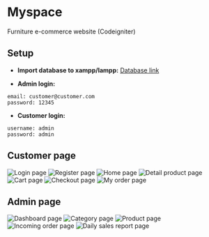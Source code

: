 # Myspace
Furniture e-commerce website (Codeigniter)

## Setup
-  **Import database to xampp/lampp:**
	[Database link](https://github.com/fadlan7/myspace/blob/main/db_myspace.sql)

-  **Admin login:**

<The  request  type>

	email: customer@customer.com
	password: 12345

-  **Customer login:**


<The  request  type>

	username: admin
	password: admin

## Customer page

![Login page](https://github.com/fadlan7/myspace/blob/main/screenShot/loginPage.png)
![Register page](https://github.com/fadlan7/myspace/blob/main/screenShot/registerPage.png)
![Home page](https://github.com/fadlan7/myspace/blob/main/screenShot/homePage.png)
![Detail product page](https://github.com/fadlan7/myspace/blob/main/screenShot/productDetail-page.png)
![Cart page](https://github.com/fadlan7/myspace/blob/main/screenShot/cart-page.png)
![Checkout page](https://github.com/fadlan7/myspace/blob/main/screenShot/checkout-page.png)
![My order page](https://github.com/fadlan7/myspace/blob/main/screenShot/myOrder-page.png)

## Admin page

![Dashboard page](https://github.com/fadlan7/myspace/blob/main/screenShot/admin-dashboard.png)
![Category page](https://github.com/fadlan7/myspace/blob/main/screenShot/admin-category.png)
![Product page](https://github.com/fadlan7/myspace/blob/main/screenShot/admin-product.png)
![Incoming order page](https://github.com/fadlan7/myspace/blob/main/screenShot/admin-incomingOrder.png)
![Daily sales report page](https://github.com/fadlan7/myspace/blob/main/screenShot/admin-dailySalesReport.png)
